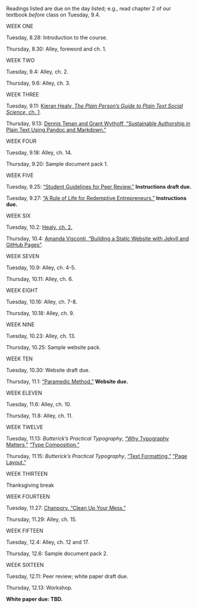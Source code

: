 Readings listed are due on the day listed; e.g., read chapter 2 of our textbook *before* class on Tuesday, 9.4.

WEEK ONE

Tuesday, 8.28: Introduction to the course.

Thursday, 8.30: Alley, foreword and ch. 1.

WEEK TWO

Tuesday, 9.4: Alley, ch. 2.

Thursday, 9.6: Alley, ch. 3.

WEEK THREE

Tuesday, 9.11: [Kieran Healy, *The Plain Person’s Guide to Plain Text Social Science,* ch. 1](http://plain-text.co/).

Thursday, 9.13: [Dennis Tenan and Grant Wythoff, “Sustainable Authorship in Plain Text Using Pandoc and Markdown.”](https://programminghistorian.org/en/lessons/sustainable-authorship-in-plain-text-using-pandoc-and-markdown)

WEEK FOUR

Tuesday, 9.18: Alley, ch. 14.

Thursday, 9.20: Sample document pack 1.

WEEK FIVE

Tuesday, 9.25: [“Student Guidelines for Peer Review.”](https://serc.carleton.edu/sp/library/peerreview/tips.html) **Instructions draft due.**

Tuesday, 9.27: [“A Rule of Life for Redemptive Entrepreneurs.”](https://rule.praxislabs.org/) **Instructions due.**

WEEK SIX

Tuesday, 10.2: [Healy, ch. 2.](http://plain-text.co/keep-a-record.html)

Thursday, 10.4: [Amanda Visconti, “Building a Static Website with Jekyll and GitHub Pages”](https://programminghistorian.org/en/lessons/building-static-sites-with-jekyll-github-pages).

WEEK SEVEN

Tuesday, 10.9: Alley, ch. 4-5.

Thursday, 10.11: Alley, ch. 6.

WEEK EIGHT

Tuesday, 10.16: Alley, ch. 7-8.

Thursday, 10.18: Alley, ch. 9.

WEEK NINE

Tuesday, 10.23: Alley, ch. 13.

Thursday, 10.25: Sample website pack.

WEEK TEN

Tuesday, 10.30: Website draft due.

Thursday, 11.1: [“Paramedic Method.”](https://owl.purdue.edu/owl/general_writing/academic_writing/paramedic_method.html) **Website due.**

WEEK ELEVEN

Tuesday, 11.6: Alley, ch. 10.

Thursday, 11.8: Alley, ch. 11.

WEEK TWELVE

Tuesday, 11.13: *Butterick’s Practical Typography*, [“Why Typography Matters,”](https://practicaltypography.com/why-typography-matters.html) [“Type Composition.”](https://practicaltypography.com/type-composition.html)

Thursday, 11.15: *Butterick’s Practical Typography*, [“Text Formatting,”](https://practicaltypography.com/text-formatting.html) [“Page Layout.”](https://practicaltypography.com/page-layout.html)

WEEK THIRTEEN

Thanksgiving break

WEEK FOURTEEN

Tuesday, 11.27: [Chanpory, “Clean Up Your Mess.”](http://www.visualmess.com/)

Thursday, 11.29: Alley, ch. 15.

WEEK FIFTEEN

Tuesday, 12.4: Alley, ch. 12 and 17.

Thursday, 12.6: Sample document pack 2.

WEEK SIXTEEN

Tuesday, 12.11: Peer review; white paper draft due.

Thursday, 12.13: Workshop. 

**White paper due: TBD.**
